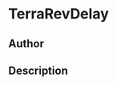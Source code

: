 # TerraRevDelay

## Author

<!-- Insert Your Name Here -->

## Description

<!-- Describe your example here -->
